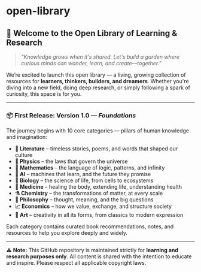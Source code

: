 # open-library
## 🌱 Welcome to the Open Library of Learning & Research

> *“Knowledge grows when it's shared. Let's build a garden where curious minds can wander, learn, and create—together.”*

We’re excited to launch this open library — a living, growing collection of resources for **learners, thinkers, builders, and dreamers**. Whether you're diving into a new field, doing deep research, or simply following a spark of curiosity, this space is for you.

---

### 📦 First Release: Version 1.0 — *Foundations*

The journey begins with 10 core categories — pillars of human knowledge and imagination:

- **📖 Literature** – timeless stories, poems, and words that shaped our culture  
- **🌌 Physics** – the laws that govern the universe  
- **🧮 Mathematics** – the language of logic, patterns, and infinity  
- **🧠 AI** – machines that learn, and the future they promise  
- **🧬 Biology** – the science of life, from cells to ecosystems  
- **💊 Medicine** – healing the body, extending life, understanding health  
- **⚗️ Chemistry** – the transformations of matter, at every scale  
- **🧘 Philosophy** – thought, meaning, and the big questions  
- **📈 Economics** – how we value, exchange, and structure society  
- **🎨 Art** – creativity in all its forms, from classics to modern expression

Each category contains curated book recommendations, notes, and resources to help you explore deeply and widely.

---

⚠️ **Note:** This GitHub repository is maintained strictly for **learning and research purposes only**. All content is shared with the intention to educate and inspire. Please respect all applicable copyright laws.
